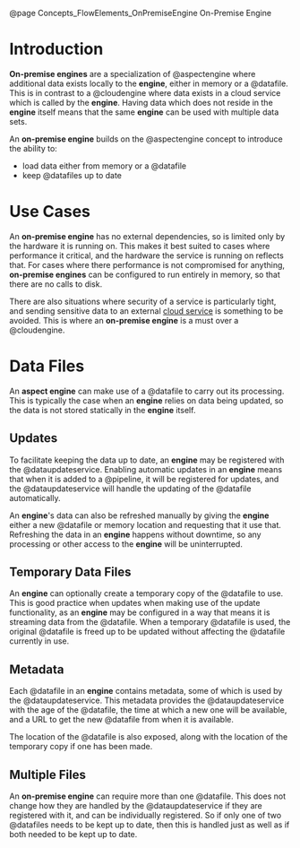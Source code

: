 @page Concepts_FlowElements_OnPremiseEngine On-Premise Engine

# Introduction

**On-premise engines** are a specialization of @aspectengine where additional data exists locally to
the **engine**, either in memory or a @datafile. This is in contrast to a @cloudengine where data
exists in a cloud service which is called by the **engine**. Having data which does not reside in the
**engine** itself means that the same **engine** can be used with multiple data sets.

An **on-premise engine** builds on the @aspectengine concept to introduce the ability to:
* load data either from memory or a @datafile
* keep @datafiles up to date


# Use Cases

An **on-premise engine** has no external dependencies, so is limited only by the hardware it is running on.
This makes it best suited to cases where performance it critical, and the hardware the service is running on
reflects that. For cases where there performance is not compromised for anything, **on-premise engines** can
be configured to run entirely in memory, so that there are no calls to disk.

There are also situations where security of a service is particularly tight, and sending sensitive data to an
external [cloud service](@term{CloudService}) is something to be avoided. This is where an **on-premise engine**
is a must over a @cloudengine.


# Data Files

An **aspect engine** can make use of a @datafile to carry out its processing. This is typically the case when an **engine**
relies on data being updated, so the data is not stored statically in the **engine** itself.

## Updates

To facilitate keeping the data up to date, an **engine** may be registered with the @dataupdateservice. Enabling automatic
updates in an **engine** means that when it is added to a @pipeline, it will be registered for updates, and the @dataupdateservice
will handle the updating of the @datafile automatically.

An **engine**'s data can also be refreshed manually by giving the **engine** either a new @datafile or memory location and requesting
that it use that. Refreshing the data in an **engine** happens without downtime, so any processing or other access to the **engine** will
be uninterrupted.

## Temporary Data Files

An **engine** can optionally create a temporary copy of the @datafile to use. This is good practice when updates when making use of the
update functionality, as an **engine** may be configured in a way that means it is streaming data from the @datafile. When a temporary @datafile
is used, the original @datafile is freed up to be updated without affecting the @datafile currently in use.

## Metadata

Each @datafile in an **engine** contains metadata, some of which is used by the @dataupdateservice. This metadata provides
the @dataupdateservice with the age of the @datafile, the time at which a new one will be available, and a URL to get the new @datafile
from when it is available.

The location of the @datafile is also exposed, along with the location of the temporary copy if one has been made. 

## Multiple Files

An **on-premise engine** can require more than one @datafile. This does not change how they are handled by the @dataupdateservice if
they are registered with it, and can be individually registered. So if only one of two @datafiles needs to be kept up to date, then
this is handled just as well as if both needed to be kept up to date.